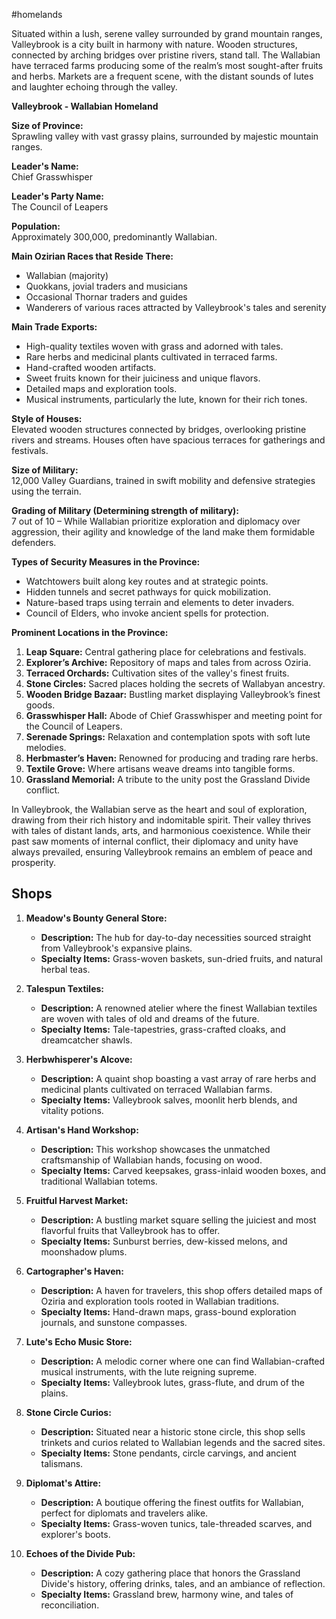 #homelands 

Situated within a lush, serene valley surrounded by grand mountain ranges, Valleybrook is a city built in harmony with nature. Wooden structures, connected by arching bridges over pristine rivers, stand tall. The Wallabian have terraced farms producing some of the realm’s most sought-after fruits and herbs. Markets are a frequent scene, with the distant sounds of lutes and laughter echoing through the valley.

**Valleybrook - Wallabian Homeland**

**Size of Province:**  
Sprawling valley with vast grassy plains, surrounded by majestic mountain ranges.

**Leader's Name:**  
Chief Grasswhisper

**Leader's Party Name:**  
The Council of Leapers

**Population:**  
Approximately 300,000, predominantly Wallabian.

**Main Ozirian Races that Reside There:**  
- Wallabian (majority)
- Quokkans, jovial traders and musicians
- Occasional Thornar traders and guides
- Wanderers of various races attracted by Valleybrook's tales and serenity

**Main Trade Exports:**  
- High-quality textiles woven with grass and adorned with tales.
- Rare herbs and medicinal plants cultivated in terraced farms.
- Hand-crafted wooden artifacts.
- Sweet fruits known for their juiciness and unique flavors.
- Detailed maps and exploration tools.
- Musical instruments, particularly the lute, known for their rich tones.

**Style of Houses:**  
Elevated wooden structures connected by bridges, overlooking pristine rivers and streams. Houses often have spacious terraces for gatherings and festivals.

**Size of Military:**  
12,000 Valley Guardians, trained in swift mobility and defensive strategies using the terrain.

**Grading of Military (Determining strength of military):**  
7 out of 10 – While Wallabian prioritize exploration and diplomacy over aggression, their agility and knowledge of the land make them formidable defenders.

**Types of Security Measures in the Province:**  
- Watchtowers built along key routes and at strategic points.
- Hidden tunnels and secret pathways for quick mobilization.
- Nature-based traps using terrain and elements to deter invaders.
- Council of Elders, who invoke ancient spells for protection.

**Prominent Locations in the Province:**  
1. **Leap Square:** Central gathering place for celebrations and festivals.
2. **Explorer’s Archive:** Repository of maps and tales from across Oziria.
3. **Terraced Orchards:** Cultivation sites of the valley's finest fruits.
4. **Stone Circles:** Sacred places holding the secrets of Wallabyan ancestry.
5. **Wooden Bridge Bazaar:** Bustling market displaying Valleybrook’s finest goods.
6. **Grasswhisper Hall:** Abode of Chief Grasswhisper and meeting point for the Council of Leapers.
7. **Serenade Springs:** Relaxation and contemplation spots with soft lute melodies.
8. **Herbmaster’s Haven:** Renowned for producing and trading rare herbs.
9. **Textile Grove:** Where artisans weave dreams into tangible forms.
10. **Grassland Memorial:** A tribute to the unity post the Grassland Divide conflict.

In Valleybrook, the Wallabian serve as the heart and soul of exploration, drawing from their rich history and indomitable spirit. Their valley thrives with tales of distant lands, arts, and harmonious coexistence. While their past saw moments of internal conflict, their diplomacy and unity have always prevailed, ensuring Valleybrook remains an emblem of peace and prosperity.

## Shops

1. **Meadow's Bounty General Store:**
    
    - **Description:** The hub for day-to-day necessities sourced straight from Valleybrook's expansive plains.
    - **Specialty Items:** Grass-woven baskets, sun-dried fruits, and natural herbal teas.
      
2. **Talespun Textiles:**
    
    - **Description:** A renowned atelier where the finest Wallabian textiles are woven with tales of old and dreams of the future.
    - **Specialty Items:** Tale-tapestries, grass-crafted cloaks, and dreamcatcher shawls.
      
3. **Herbwhisperer's Alcove:**
    
    - **Description:** A quaint shop boasting a vast array of rare herbs and medicinal plants cultivated on terraced Wallabian farms.
    - **Specialty Items:** Valleybrook salves, moonlit herb blends, and vitality potions.
      
4. **Artisan's Hand Workshop:**
    
    - **Description:** This workshop showcases the unmatched craftsmanship of Wallabian hands, focusing on wood.
    - **Specialty Items:** Carved keepsakes, grass-inlaid wooden boxes, and traditional Wallabian totems.
      
5. **Fruitful Harvest Market:**
    
    - **Description:** A bustling market square selling the juiciest and most flavorful fruits that Valleybrook has to offer.
    - **Specialty Items:** Sunburst berries, dew-kissed melons, and moonshadow plums.
      
6. **Cartographer's Haven:**
    
    - **Description:** A haven for travelers, this shop offers detailed maps of Oziria and exploration tools rooted in Wallabian traditions.
    - **Specialty Items:** Hand-drawn maps, grass-bound exploration journals, and sunstone compasses.
      
7. **Lute's Echo Music Store:**
    
    - **Description:** A melodic corner where one can find Wallabian-crafted musical instruments, with the lute reigning supreme.
    - **Specialty Items:** Valleybrook lutes, grass-flute, and drum of the plains.
      
8. **Stone Circle Curios:**
    
    - **Description:** Situated near a historic stone circle, this shop sells trinkets and curios related to Wallabian legends and the sacred sites.
    - **Specialty Items:** Stone pendants, circle carvings, and ancient talismans.
      
9. **Diplomat's Attire:**
    
    - **Description:** A boutique offering the finest outfits for Wallabian, perfect for diplomats and travelers alike.
    - **Specialty Items:** Grass-woven tunics, tale-threaded scarves, and explorer's boots.
      
10. **Echoes of the Divide Pub:**
    
    - **Description:** A cozy gathering place that honors the Grassland Divide's history, offering drinks, tales, and an ambiance of reflection.
    - **Specialty Items:** Grassland brew, harmony wine, and tales of reconciliation.
      
